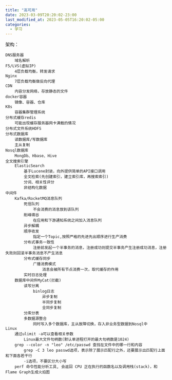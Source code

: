```yaml
---
title: "高可用"
date: 2023-03-09T20:20:02-23:00
last_modified_at: 2023-05-05T16:20:02-05:00
categories:
  - 学习
---
```


架构：

	DNS服务器
		域名解析
	F5/LVS(虚拟IP)
		4层负载均衡，转发请求
	Nginx
		7层负载均衡做反向代理
	CDN
		内容分发网络，存放静态的文件
	docker容器
		镜像、容器、仓库
	K8s
		容器集群管理系统
	分布式缓存redis
		可能出现缓存服务器网卡满载的情况
	分布式文件系统HDFS
	分布式数据库
		读数据库/写数据库
		主从复制
	Nosql数据库
		MongDb、Hbase、Hive
	全文搜索引擎
		ElasticSearch
			基于Lucene封装，向外提供简单的API接口调用
			全文检索(先创建索引，建立索引库，再搜索索引)
			分词、相关性评分
			非结构化数据
	中间件
		Kafka/RocketMQ消息队列
			死信队列
				不会消费的消息放到该队列
			削峰填谷
				在应用和下游通知系统之间加入消息队列
			异步解耦
			顺序收发
				指定一个Topic,按照严格的先进先出顺序进行生产消费
			分布式事务一致性
				注册前发起一个半事务的消息，注册成功则提交半事务产生注册成功消息，注册失败则回滚半事务消息不产生消息
			分布式缓存同步
				广播消费模式
					消息会被所有节点消费一次，取代缓存的作用
			实时日志处理
		数据库中间件MyCat(拦截)
			读写分离
				binlog日志
					异步复制
					半同步复制
					全同步复制
			分库分表
			多数据源整合
				同时写入多个数据库，主从故障切换，存入非业务型数据到Nosql中
	Linux
		通过ulimit -a可以查看相关参数
			Linux最大文件句柄数(默认单进程打开的最大句柄数是1024)
		grep --color -n "leo" /etc/passwd 查找在文件中的哪一行和内容
			grep -C 3 leo passwd选项，表示除了展示匹配行之外，还要展示出匹配行上面和下面各若干行
			-i选项，不要区分大小写
		perf 命令性能分析⼯具, 会返回 CPU 正在执⾏的函数名以及调⽤栈(stack)，和Flame Graph⽣成⽕焰图

